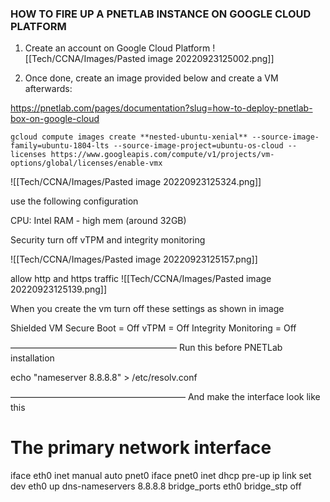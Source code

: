 ### HOW TO FIRE UP A PNETLAB INSTANCE ON GOOGLE CLOUD PLATFORM


1. Create an account on Google Cloud Platform
![[Tech/CCNA/Images/Pasted image 20220923125002.png]]

2. Once done, create an image provided below and create a VM afterwards:

https://pnetlab.com/pages/documentation?slug=how-to-deploy-pnetlab-box-on-google-cloud

`gcloud compute images create **nested-ubuntu-xenial** --source-image-family=ubuntu-1804-lts --source-image-project=ubuntu-os-cloud --licenses https://www.googleapis.com/compute/v1/projects/vm-options/global/licenses/enable-vmx`

![[Tech/CCNA/Images/Pasted image 20220923125324.png]]

use the  following configuration

CPU: Intel
RAM - high mem (around 32GB)

Security
turn off vTPM and integrity monitoring

![[Tech/CCNA/Images/Pasted image 20220923125157.png]]


allow http and https traffic
![[Tech/CCNA/Images/Pasted image 20220923125139.png]]


When you create the vm turn off these settings as shown in image

Shielded VM
Secure Boot = Off
vTPM = Off
Integrity Monitoring = Off

———————————————————
Run this before PNETLab installation

echo "nameserver 8.8.8.8" > /etc/resolv.conf

————————————————————
And make the interface look like this

# The primary network interface
iface eth0 inet manual
auto pnet0
iface pnet0 inet dhcp
    pre-up ip link set dev eth0 up
    dns-nameservers 8.8.8.8
    bridge_ports eth0
    bridge_stp off